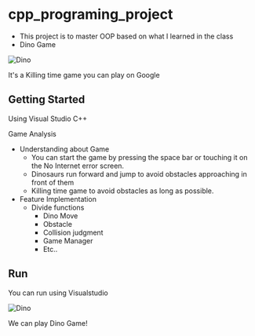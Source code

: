 # cpp_programing_project
* This project is to master OOP based on what I learned in the class
* Dino Game

![Dino](https://user-images.githubusercontent.com/64954014/199042269-d36ba805-dd3a-4051-a98c-bdf7c04b9df7.PNG)

It's a Killing time game you can play on Google

## Getting Started
Using Visual Studio C++

Game Analysis
* Understanding about Game
  * You can start the game by pressing the space bar or touching it on the No Internet error screen.
  * Dinosaurs run forward and jump to avoid obstacles approaching in front of them
  * Killing time game to avoid obstacles as long as possible.
* Feature Implementation
  * Divide functions
    * Dino Move
    * Obstacle
    * Collision judgment
    * Game Manager
    * Etc..
    
 ## Run
 You can run using Visualstudio
 
![Dino](https://user-images.githubusercontent.com/64954014/199046479-360ff607-1cc0-4c59-b7a5-4fa6ab2d70e9.PNG)

We can play Dino Game!
